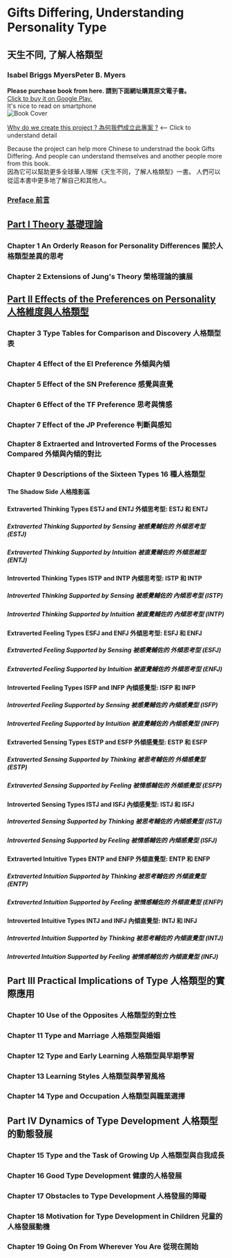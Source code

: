 # Gifts Differing, Understanding Personality Type 
## 天生不同, 了解人格類型
### Isabel Briggs MyersPeter B. Myers
**Please purchase book from here. 請到下面網址購買原文電子書。**  
[Click to buy it on Google Play. ](https://play.google.com/store/books/details?id=WfR8DAAAQBAJ)    
It's nice to read on smartphone  
![Book Cover](https://books.google.com/books/content/images/frontcover/WfR8DAAAQBAJ?fife=w400-h600)  

[Why do we create this project ? 為何我們成立此專案 ?](https://github.com/milochen0418/gifts-differing/blob/master/WHY_THIS_PROJ.md) <-- Click to understand detail

Because the project can help more Chinese to understnad the book Gifts Differing. And people can understand themselves and another people more from this book.  
因為它可以幫助更多全球華人理解《天生不同，了解人格類型》一書。 人們可以從這本書中更多地了解自己和其他人。  

### [Preface 前言](https://github.com/milochen0418/gifts-differing/blob/master/PREFACE.md)
## [Part I Theory 基礎理論](https://github.com/milochen0418/gifts-differing/tree/master/PART%20I%20Theory)
### Chapter 1 An Orderly Reason  for Personality Differences 關於人格類型差異的思考
### Chapter 2 Extensions of Jung's Theory 榮格理論的擴展

## [Part II Effects of the Preferences on Personality 人格維度與人格類型](https://github.com/milochen0418/gifts-differing/tree/master/PART%20II%20Effects%20of%20the%20Preferences%20on%20Personality)
### Chapter 3 Type Tables for Comparison and Discovery 人格類型表
### Chapter 4 Effect of the EI  Preference 外傾與內傾
### Chapter 5 Effect of the SN Preference 感覺與直覺
### Chapter 6 Effect of the TF Preference 思考與情感
### Chapter 7 Effect of the JP Preference 判斷與感知
### Chapter 8 Extraerted and Introverted Forms of the Processes Compared 外傾與內傾的對比


### Chapter 9 Descriptions of the Sixteen Types 16 種人格類型
#### The Shadow Side 人格陰影區
#### Extraverted Thinking Types ESTJ and ENTJ 外傾思考型: ESTJ 和 ENTJ
##### Extraverted Thinking Supported by Sensing 被感覺輔佐的 外傾思考型 (ESTJ)
##### Extraverted Thinking Supported by Intuition 被直覺輔佐的 外傾思維型 (ENTJ)
#### Introverted Thinking Types ISTP and INTP 內傾思考型: ISTP 和 INTP
##### Introverted Thinking Supported by Sensing 被感覺輔佐的 內傾思考型 (ISTP)
##### Introverted Thinking Supported by Intuition 被直覺輔佐的 內傾思考型 (INTP)
#### Extraverted Feeling Types ESFJ and ENFJ 外傾思考型: ESFJ 和 ENFJ
##### Extraverted Feeling Supported by Sensing 被感覺輔佐的 外傾思考型 (ESFJ)
##### Extraverted Feeling Supported by Intuition 被直覺輔佐的 外傾思考型 (ENFJ)
#### Introverted Feeling Types ISFP and INFP 內傾感覺型: ISFP 和 INFP
##### Introverted Feeling Supported by Sensing 被感覺輔佐的 內傾感覺型 (ISFP)
##### Introverted Feeling Supported by Intuition 被直覺輔佐的 內傾感覺型 (INFP)
#### Extraverted Sensing Types ESTP and ESFP 外傾感覺型: ESTP 和 ESFP
##### Extraverted Sensing Supported by Thinking 被思考輔佐的 外傾感覺型 (ESTP)
##### Extraverted Sensing Supported by Feeling 被情感輔佐的 外傾感覺型 (ESFP)
#### Introverted Sensing Types ISTJ and ISFJ 內傾感覺型: ISTJ 和 ISFJ
##### Introverted Sensing Supported by Thinking 被思考輔佐的 內傾感覺型 (ISTJ)
##### Introverted Sensing Supported by Feeling 被情感輔佐的 內傾感覺型 (ISFJ)
#### Extraverted Intuitive Types ENTP and ENFP 外傾直覺型: ENTP 和 ENFP
##### Extraverted Intuition Supported by Thinking 被思考輔佐的 外傾直覺型 (ENTP)
##### Extraverted Intuition Supported by Feeling 被情感輔佐的 外傾直覺型 (ENFP)
#### Introverted Intuitive Types INTJ and INFJ 內傾直覺型: INTJ 和 INFJ
##### Introverted Intuition Supported by Thinking 被思考輔佐的 內傾直覺型 (INTJ)
##### Introverted Intuition Supported by Feeling 被情感輔佐的 內傾直覺型 (INFJ)






## Part III Practical Implications of Type 人格類型的實際應用
### Chapter 10 Use of the Opposites 人格類型的對立性
### Chapter 11 Type and Marriage 人格類型與婚姻
### Chapter 12 Type and Early Learning 人格類型與早期學習
### Chapter 13 Learning Styles 人格類型與學習風格
### Chapter 14 Type and Occupation 人格類型與職業選擇

## Part IV Dynamics of Type Development 人格類型的動態發展
### Chapter 15 Type and the Task of Growing Up 人格類型與自我成長
### Chapter 16 Good Type Development 健康的人格發展
### Chapter 17 Obstacles to Type Development 人格發展的障礙
### Chapter 18 Motivation for Type Development in Children 兒童的人格發展動機
### Chapter 19 Going On From Wherever You Are 從現在開始
